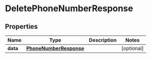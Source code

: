# DeletePhoneNumberResponse

## Properties
Name | Type | Description | Notes
------------ | ------------- | ------------- | -------------
**data** | [**PhoneNumberResponse**](PhoneNumberResponse.md) |  |  [optional]

